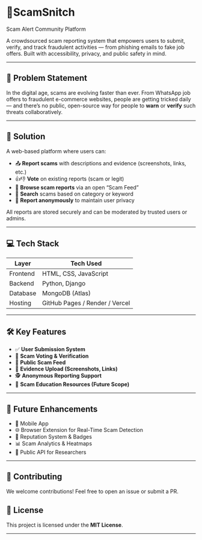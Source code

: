 # 🚨ScamSnitch
Scam Alert Community Platform

A crowdsourced scam reporting system that empowers users to submit, verify, and track fraudulent activities — from phishing emails to fake job offers. Built with accessibility, privacy, and public safety in mind.

---

## 🧠 Problem Statement

In the digital age, scams are evolving faster than ever. From WhatsApp job offers to fraudulent e-commerce websites, people are getting tricked daily — and there’s no public, open-source way for people to **warn** or **verify** such threats collaboratively.

---

## 🎯 Solution

A web-based platform where users can:

- 📤 **Report scams** with descriptions and evidence (screenshots, links, etc.)
- 👍👎 **Vote** on existing reports (scam or legit)
- 📜 **Browse scam reports** via an open “Scam Feed”
- 🔎 **Search** scams based on category or keyword
- 🔐 **Report anonymously** to maintain user privacy

All reports are stored securely and can be moderated by trusted users or admins.

---

## 💻 Tech Stack

| Layer       | Tech Used            |
|-------------|----------------------|
| Frontend    | HTML, CSS, JavaScript |
| Backend     | Python, Django        |
| Database    | MongoDB (Atlas)       |
| Hosting     | GitHub Pages / Render / Vercel |

---

## 🛠️ Key Features

- ✅ **User Submission System**
- 🔎 **Scam Voting & Verification**
- 🧾 **Public Scam Feed**
- 📂 **Evidence Upload (Screenshots, Links)**
- 🕵️ **Anonymous Reporting Support**
- 🧠 **Scam Education Resources (Future Scope)**

---

## 🚀 Future Enhancements

- 📱 Mobile App
- 🌐 Browser Extension for Real-Time Scam Detection
- 🏅 Reputation System & Badges
- 📊 Scam Analytics & Heatmaps
- 🔗 Public API for Researchers

---

## 🤝 Contributing
We welcome contributions! Feel free to open an issue or submit a PR.  

## 📜 License
This project is licensed under the **MIT License**.  

---
